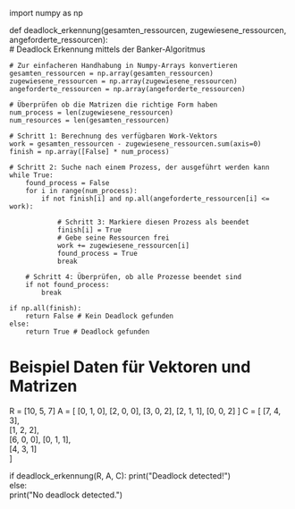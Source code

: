 import numpy as np

def deadlock_erkennung(gesamten_ressourcen, zugewiesene_ressourcen, angeforderte_ressourcen):  
    # Deadlock Erkennung mittels der Banker-Algoritmus

    # Zur einfacheren Handhabung in Numpy-Arrays konvertieren
    gesamten_ressourcen = np.array(gesamten_ressourcen)  
    zugewiesene_ressourcen = np.array(zugewiesene_ressourcen)  
    angeforderte_ressourcen = np.array(angeforderte_ressourcen)

    # Überprüfen ob die Matrizen die richtige Form haben
    num_process = len(zugewiesene_ressourcen)  
    num_resources = len(gesamten_ressourcen)  

    # Schritt 1: Berechnung des verfügbaren Work-Vektors 
    work = gesamten_ressourcen - zugewiesene_ressourcen.sum(axis=0)  
    finish = np.array([False] * num_process)  

    # Schritt 2: Suche nach einem Prozess, der ausgeführt werden kann  
    while True:
        found_process = False
        for i in range(num_process):
            if not finish[i] and np.all(angeforderte_ressourcen[i] <= work):  

                # Schritt 3: Markiere diesen Prozess als beendet  
                finish[i] = True  
                # Gebe seine Ressourcen frei
                work += zugewiesene_ressourcen[i]  
                found_process = True
                break

        # Schritt 4: Überprüfen, ob alle Prozesse beendet sind  
        if not found_process:  
            break  

    if np.all(finish):
        return False # Kein Deadlock gefunden  
    else:
        return True # Deadlock gefunden  

# Beispiel Daten für Vektoren und Matrizen  
R = [10, 5, 7]
A = [
    [0, 1, 0],
    [2, 0, 0],
    [3, 0, 2],
    [2, 1, 1],
    [0, 0, 2]
]
C = [
    [7, 4, 3],  
    [1, 2, 2],  
    [6, 0, 0], 
    [0, 1, 1],  
    [4, 3, 1]  
]

if deadlock_erkennung(R, A, C): 
    print("Deadlock detected!")  
else:  
    print("No deadlock detected.")  

